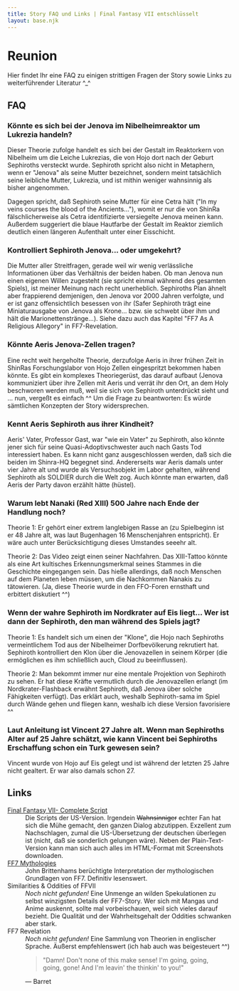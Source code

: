 ```yaml
---
title: Story FAQ und Links | Final Fantasy VII entschlüsselt
layout: base.njk
---
```


# Reunion

Hier findet Ihr eine FAQ zu einigen strittigen Fragen der Story sowie Links zu weiterführender Literatur ^_^

## FAQ

### Könnte es sich bei der Jenova im Nibelheimreaktor um Lukrezia handeln?

Dieser Theorie zufolge handelt es sich bei der Gestalt im Reaktorkern von Nibelheim um die Leiche Lukrezias, die von Hojo dort nach der Geburt Sephiroths versteckt wurde. Sephiroth spricht also nicht in Metaphern, wenn er "Jenova" als seine Mutter bezeichnet, sondern meint tatsächlich seine leibliche Mutter, Lukrezia, und ist mithin weniger wahnsinnig als bisher angenommen.

Dagegen spricht, daß Sephiroth seine Mutter für eine Cetra hält ("In my veins courses the blood of the Ancients..."), womit er nur die von ShinRa fälschlicherweise als Cetra identifizierte versiegelte Jenova meinen kann. Außerdem suggeriert die blaue Hautfarbe der Gestalt im Reaktor ziemlich deutlich einen längeren Aufenthalt unter einer Eisschicht.

### Kontrolliert Sephiroth Jenova... oder umgekehrt?

Die Mutter aller Streitfragen, gerade weil wir wenig verlässliche Informationen über das Verhältnis der beiden haben. Ob man Jenova nun einen eigenen Willen zugesteht (sie spricht einmal während des gesamten Spiels), ist meiner Meinung nach recht unerheblich. Sephiroths Plan ähnelt aber frappierend demjenigen, den Jenova vor 2000 Jahren verfolgte, und er ist ganz offensichtlich besessen von ihr (Safer Sephiroth trägt eine Miniaturausgabe von Jenova als Krone... bzw. sie schwebt über ihm und hält die Marionettenstränge...). Siehe dazu auch das Kapitel "FF7 As A Religious Allegory" in FF7-Revelation.

### Könnte Aeris Jenova-Zellen tragen?

Eine recht weit hergeholte Theorie, derzufolge Aeris in ihrer frühen Zeit in ShinRas Forschungslabor von Hojo Zellen eingespritzt bekommen haben könnte. Es gibt ein komplexes Theoriegerüst, das darauf aufbaut (Jenova kommuniziert über ihre Zellen mit Aeris und verrät ihr den Ort, an dem Holy beschworen werden muß, weil sie sich von Sephiroth unterdrückt sieht und ... nun, vergeßt es einfach ^^ Um die Frage zu beantworten: Es würde sämtlichen Konzepten der Story widersprechen.

### Kennt Aeris Sephiroth aus ihrer Kindheit?

Aeris' Vater, Professor Gast, war "wie ein Vater" zu Sephiroth, also könnte jener sich für seine Quasi-Adoptivschwester auch nach Gasts Tod interessiert haben. Es kann nicht ganz ausgeschlossen werden, daß sich die beiden im Shinra-HQ begegnet sind. Andererseits war Aeris damals unter vier Jahre alt und wurde als Versuchsobjekt im Labor gehalten, während Sephiroth als SOLDIER durch die Welt zog. Auch könnte man erwarten, daß Aeris der Party davon erzählt hätte (hüstel).

### Warum lebt Nanaki (Red XIII) 500 Jahre nach Ende der Handlung noch?

Theorie 1: Er gehört einer extrem langlebigen Rasse an (zu Spielbeginn ist er 48 Jahre alt, was laut Bugenhagen 16 Menschenjahren entspricht). Er wäre auch unter Berücksichtigung dieses Umstandes seeehr alt.

Theorie 2: Das Video zeigt einen seiner Nachfahren. Das XIII-Tattoo könnte als eine Art kultisches Erkennungsmerkmal seines Stammes in die Geschichte eingegangen sein. Das hieße allerdings, daß noch Menschen auf dem Planeten leben müssen, um die Nachkommen Nanakis zu tätowieren. (Ja, diese Theorie wurde in den FFO-Foren ernsthaft und erbittert diskutiert ^^)

### Wenn der wahre Sephiroth im Nordkrater auf Eis liegt... Wer ist dann der Sephiroth, den man während des Spiels jagt?

Theorie 1: Es handelt sich um einen der "Klone", die Hojo nach Sephiroths vermeintlichem Tod aus der Nibelheimer Dorfbevölkerung rekrutiert hat. Sephiroth kontrolliert den Klon über die Jenovazellen in seinem Körper (die ermöglichen es ihm schließlich auch, Cloud zu beeinflussen).

Theorie 2: Man bekommt immer nur eine mentale Projektion von Sephiroth zu sehen. Er hat diese Kräfte vermutlich durch die Jenovazellen erlangt (im Nordkrater-Flashback erwähnt Sephiroth, daß Jenova über solche Fähigkeiten verfügt). Das erklärt auch, weshalb Sephiroth-sama im Spiel durch Wände gehen und fliegen kann, weshalb ich diese Version favorisiere ^^

### Laut Anleitung ist Vincent 27 Jahre alt. Wenn man Sephiroths Alter auf 25 Jahre schätzt, wie kann Vincent bei Sephiroths Erschaffung schon ein Turk gewesen sein?

Vincent wurde von Hojo auf Eis gelegt und ist während der letzten 25 Jahre nicht gealtert. Er war also damals schon 27.

## Links

<dl>
<dt><a href="http://www.yinza.com/Fandom/Script.html">Final Fantasy VII- Complete Script</a></dt>
<dd>Die Scripts der US-Version. Irgendein <s>Wahnsinniger</s> echter Fan hat sich die Mühe gemacht, den ganzen Dialog abzutippen. Exzellent zum Nachschlagen, zumal die US-Übersetzung der deutschen überlegen ist (nicht, daß sie sonderlich gelungen wäre). Neben der Plain-Text-Version kann man sich auch alles im HTML-Format mit Screenshots downloaden.
</dd>

<dt><a href="http://cetraconnection.net/analysen-und-theorien/interpretation/brittenham/">FF7 Mythologies</a></dt>
<dd>John Brittenhams berüchtigte Interpretation der mythologischen Grundlagen von FF7. Definitiv lesenswert.</dd>

<dt>Similarities & Oddities of FFVII</dt>
<dd><em>Noch nicht gefunden!</em> Eine Unmenge an wilden Spekulationen zu selbst winzigsten Details der FF7-Story. Wer sich mit Mangas und Anime auskennt, sollte mal vorbeischauen, weil sich vieles darauf bezieht. Die Qualität und der Wahrheitsgehalt der Oddities schwanken aber stark.</dd>

<dt>FF7 Revelation</dt>
<dd><em>Noch nicht gefunden!</em> Eine Sammlung von Theorien in englischer Sprache. Äußerst empfehlenswert (ich hab auch was beigesteuert ^^)</dd>
</dl>

<figure class="quote" lang="en">
  <blockquote>
    <p>"Damn! Don't none of this make sense! I'm going, going, going, gone! And I'm leavin' the thinkin' to you!"</p>
  </blockquote>
  <figcaption>&mdash; Barret</figcaption>
</figure>
